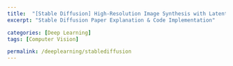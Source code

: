 ```yaml
---
title:  "[Stable Diffusion] High-Resolution Image Synthesis with Latent Diffusion Models"
excerpt: "Stable Diffusion Paper Explanation & Code Implementation"

categories: [Deep Learning]
tags: [Computer Vision]

permalink: /deeplearning/stablediffusion
---
```

